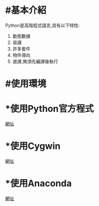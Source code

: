 #基本介紹
========
Python是高階程式語言,具有以下特性:
  1. 動態數據
  2. 易讀
  3. 許多套件
  4. 物件導向
  5. 直譯,無須先編譯後執行

#使用環境
========
*使用Python官方程式
========
[網址](https://www.python.org/)

*使用Cygwin
========
[網址](https://www.cygwin.com/)

*使用Anaconda
========
[網址](https://www.anaconda.com/)
